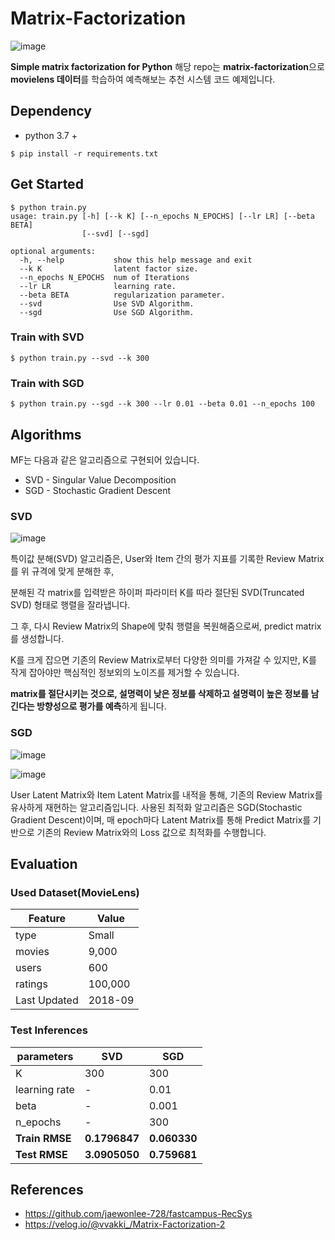 # Matrix-Factorization
![image](https://user-images.githubusercontent.com/29897277/121314162-0db62f00-c942-11eb-81eb-bd41780028e8.png)

**Simple matrix factorization for Python**
해당 repo는 **matrix-factorization**으로 **movielens 데이터**를 학습하여 예측해보는 추천 시스템 코드 예제입니다.



## Dependency

- python 3.7 +

```shell
$ pip install -r requirements.txt
```



## Get Started

```shell
$ python train.py 
usage: train.py [-h] [--k K] [--n_epochs N_EPOCHS] [--lr LR] [--beta BETA]
                [--svd] [--sgd]

optional arguments:
  -h, --help           show this help message and exit
  --k K                latent factor size.
  --n_epochs N_EPOCHS  num of Iterations
  --lr LR              learning rate.
  --beta BETA          regularization parameter.
  --svd                Use SVD Algorithm.
  --sgd                Use SGD Algorithm.
```

### Train with SVD

```shell
$ python train.py --svd --k 300
```

### Train with SGD

```shell
$ python train.py --sgd --k 300 --lr 0.01 --beta 0.01 --n_epochs 100
```



## Algorithms

MF는 다음과 같은 알고리즘으로 구현되어 있습니다.

- SVD - Singular Value Decomposition
- SGD - Stochastic Gradient Descent

### SVD

![image](https://user-images.githubusercontent.com/29897277/121314621-7dc4b500-c942-11eb-88f7-95cc7e42983f.png)

특이값 분해(SVD) 알고리즘은, User와 Item 간의 평가 지표를 기록한 Review Matrix를 위 규격에 맞게 분해한 후, 

분해된 각 matrix를 입력받은 하이퍼 파라미터 K를 따라 절단된 SVD(Truncated SVD) 형태로 행렬을 잘라냅니다.

그 후, 다시 Review Matrix의 Shape에 맞춰 행렬을 복원해줌으로써, predict matrix를 생성합니다.

K를 크게 잡으면 기존의 Review Matrix로부터 다양한 의미를 가져갈 수 있지만, K를 작게 잡아야만 핵심적인 정보외의 노이즈를 제거할 수 있습니다.

**matrix를 절단시키는 것으로, 설명력이 낮은 정보를 삭제하고 설명력이 높은 정보를 남긴다는 방향성으로 평가를 예측**하게 됩니다.



### SGD

![image](https://user-images.githubusercontent.com/29897277/121314509-608fe680-c942-11eb-8524-3f442f8148f2.png)

![image](https://user-images.githubusercontent.com/29897277/121320693-596bd700-c948-11eb-92bc-418e51b2f805.png)

User Latent Matrix와 Item Latent Matrix를 내적을 통해, 기존의 Review Matrix를 유사하게 재현하는 알고리즘입니다. 사용된 최적화 알고리즘은 SGD(Stochastic Gradient Descent)이며, 매 epoch마다 Latent Matrix를 통해 Predict Matrix를 기반으로 기존의 Review Matrix와의 Loss 값으로 최적화를 수행합니다. 



## Evaluation

### Used Dataset(MovieLens)

| Feature      | Value   |
| ------------ | ------- |
| type         | Small   |
| movies       | 9,000   |
| users        | 600     |
| ratings      | 100,000 |
| Last Updated | 2018-09 |

### Test Inferences

| parameters     | SVD           | SGD          |
| -------------- | ------------- | ------------ |
| K              | 300           | 300          |
| learning rate  | -             | 0.01         |
| beta           | -             | 0.001        |
| n_epochs       | -             | 300          |
| **Train RMSE** | **0.1796847** | **0.060330** |
| **Test RMSE**  | **3.0905050** | **0.759681** |





## References

- https://github.com/jaewonlee-728/fastcampus-RecSys
- https://velog.io/@vvakki_/Matrix-Factorization-2